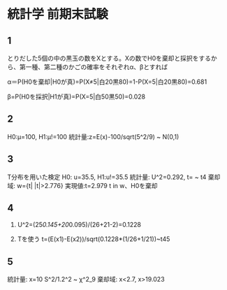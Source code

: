 # 統計学 前期末試験
## 1
とりだした5個の中の黒玉の数をXとする。Xの数でH0を棄却と採択をするから、第一種、第二種のかごの確率をそれぞれα、βとすれば

α＝P(H0を棄却|H0が真)=P(X≠5|白20黒80)=1-P(X=5|白20黒80)=0.681

β=P(H0を採択|H1が真)=P(X=5|白50黒50)=0.028

## 2

H0:μ=100, H1:μ!=100
統計量:z=E(x)-100/sqrt(5^2/9) ~ N(0,1)

## 3
T分布を用いた検定
H0: u=35.5, H1:u!=35.5
統計量: U^2=0.292, t=  ~ t4
棄却域: w={t| |t|>2.776}
実現値:t=2.979
t in w、H0を棄却

## 4

1. U^2=(25*0.145+20*0.095)/(26+21-2)=0.1228

2. Tを使う
t=(E(x1)-E(x2))/sqrt(0.1228*(1/26+1/21))~t45

## 5
統計量: x=10 S^2/1.2^2 ~ χ^2_9
棄却域: x<2.7, x>19.023
